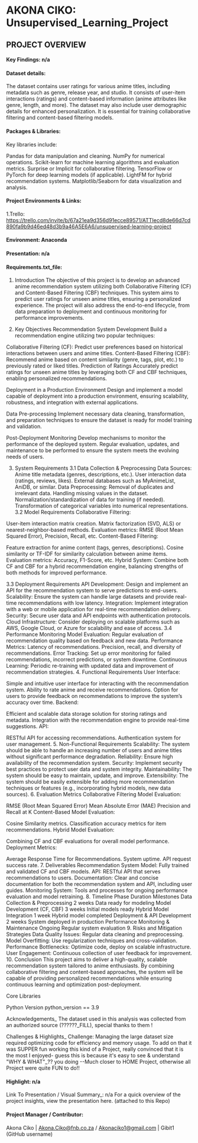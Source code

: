 # AKONA CIKO: Unsupervised_Learning_Project

## PROJECT OVERVIEW

#### Key Findings: n/a

#### Dataset details:

The dataset contains user ratings for various anime titles, including metadata such as genre, release year, and studio. It consists of user-item interactions (ratings) and content-based information (anime attributes like genre, length, and more). The dataset may also include user demographic details for enhanced personalization. It is essential for training collaborative filtering and content-based filtering models.

#### Packages & Libraries:

Key libraries include:

Pandas for data manipulation and cleaning.
NumPy for numerical operations.
Scikit-learn for machine learning algorithms and evaluation metrics.
Surprise or Implicit for collaborative filtering.
TensorFlow or PyTorch for deep learning models (if applicable).
LightFM for hybrid recommendation systems.
Matplotlib/Seaborn for data visualization and analysis.

#### Project Environments & Links:
1.Trello: https://trello.com/invite/b/67a21ea9d356d91ecce89571/ATTIecd8de66d7cd890fa9b9d46ed48d3b9a46A5E6A6/unsupervised-learning-project

#### Environment: Anaconda

#### Presentation: n/a

#### Requirements.txt_file:
1. Introduction
The objective of this project is to develop an advanced anime recommendation system utilizing both Collaborative Filtering (CF) and Content-Based Filtering (CBF) techniques. This system aims to predict user ratings for unseen anime titles, ensuring a personalized experience. The project will also address the end-to-end lifecycle, from data preparation to deployment and continuous monitoring for performance improvements.

2. Key Objectives
Recommendation System Development
Build a recommendation engine utilizing two popular techniques:

Collaborative Filtering (CF): Predict user preferences based on historical interactions between users and anime titles.
Content-Based Filtering (CBF): Recommend anime based on content similarity (genre, tags, plot, etc.) to previously rated or liked titles.
Prediction of Ratings
Accurately predict ratings for unseen anime titles by leveraging both CF and CBF techniques, enabling personalized recommendations.

Deployment in a Production Environment
Design and implement a model capable of deployment into a production environment, ensuring scalability, robustness, and integration with external applications.

Data Pre-processing
Implement necessary data cleaning, transformation, and preparation techniques to ensure the dataset is ready for model training and validation.

Post-Deployment Monitoring
Develop mechanisms to monitor the performance of the deployed system. Regular evaluation, updates, and maintenance to be performed to ensure the system meets the evolving needs of users.

3. System Requirements
3.1 Data Collection & Preprocessing
Data Sources:
Anime title metadata (genres, descriptions, etc.).
User interaction data (ratings, reviews, likes).
External databases such as MyAnimeList, AniDB, or similar.
Data Preprocessing:
Removal of duplicates and irrelevant data.
Handling missing values in the dataset.
Normalization/standardization of data for training (if needed).
Transformation of categorical variables into numerical representations.
3.2 Model Requirements
Collaborative Filtering:

User-item interaction matrix creation.
Matrix factorization (SVD, ALS) or nearest-neighbor-based methods.
Evaluation metrics: RMSE (Root Mean Squared Error), Precision, Recall, etc.
Content-Based Filtering:

Feature extraction for anime content (tags, genres, descriptions).
Cosine similarity or TF-IDF for similarity calculation between anime items.
Evaluation metrics: Accuracy, F1-Score, etc.
Hybrid System: Combine both CF and CBF for a hybrid recommendation engine, balancing strengths of both methods for improved performance.

3.3 Deployment Requirements
API Development: Design and implement an API for the recommendation system to serve predictions to end-users.
Scalability: Ensure the system can handle large datasets and provide real-time recommendations with low latency.
Integration: Implement integration with a web or mobile application for real-time recommendation delivery.
Security: Secure user data and API endpoints with authentication protocols.
Cloud Infrastructure: Consider deploying on scalable platforms such as AWS, Google Cloud, or Azure for scalability and ease of access.
3.4 Performance Monitoring
Model Evaluation: Regular evaluation of recommendation quality based on feedback and new data.
Performance Metrics:
Latency of recommendations.
Precision, recall, and diversity of recommendations.
Error Tracking: Set up error monitoring for failed recommendations, incorrect predictions, or system downtime.
Continuous Learning: Periodic re-training with updated data and improvement of recommendation strategies.
4. Functional Requirements
User Interface:

Simple and intuitive user interface for interacting with the recommendation system.
Ability to rate anime and receive recommendations.
Option for users to provide feedback on recommendations to improve the system’s accuracy over time.
Backend:

Efficient and scalable data storage solution for storing ratings and metadata.
Integration with the recommendation engine to provide real-time suggestions.
API:

RESTful API for accessing recommendations.
Authentication system for user management.
5. Non-Functional Requirements
Scalability: The system should be able to handle an increasing number of users and anime titles without significant performance degradation.
Reliability: Ensure high availability of the recommendation system.
Security: Implement security best practices to protect user data and system integrity.
Maintainability: The system should be easy to maintain, update, and improve.
Extensibility: The system should be easily extensible for adding more recommendation techniques or features (e.g., incorporating hybrid models, new data sources).
6. Evaluation Metrics
Collaborative Filtering Model Evaluation:

RMSE (Root Mean Squared Error)
Mean Absolute Error (MAE)
Precision and Recall at K
Content-Based Model Evaluation:

Cosine Similarity metrics.
Classification accuracy metrics for item recommendations.
Hybrid Model Evaluation:

Combining CF and CBF evaluations for overall model performance.
Deployment Metrics:

Average Response Time for Recommendations.
System uptime.
API request success rate.
7. Deliverables
Recommendation System Model: Fully trained and validated CF and CBF models.
API: RESTful API that serves recommendations to users.
Documentation: Clear and concise documentation for both the recommendation system and API, including user guides.
Monitoring System: Tools and processes for ongoing performance evaluation and model retraining.
8. Timeline
Phase	Duration	Milestones
Data Collection & Preprocessing	2 weeks	Data ready for modeling
Model Development (CF, CBF)	3 weeks	Initial models ready
Hybrid Model Integration	1 week	Hybrid model completed
Deployment & API Development	2 weeks	System deployed in production
Performance Monitoring & Maintenance	Ongoing	Regular system evaluation
9. Risks and Mitigation Strategies
Data Quality Issues: Regular data cleaning and preprocessing.
Model Overfitting: Use regularization techniques and cross-validation.
Performance Bottlenecks: Optimize code, deploy on scalable infrastructure.
User Engagement: Continuous collection of user feedback for improvement.
10. Conclusion
This project aims to deliver a high-quality, scalable recommendation system tailored to anime enthusiasts. By combining collaborative filtering and content-based approaches, the system will be capable of providing personalized recommendations while ensuring continuous learning and optimization post-deployment.


Core Libraries

Python Version
python_version == 3.9

Acknowledgements_
The dataset used in this analysis was collected from an authorized source (??????_FILL), special thanks to them !

Challenges & Highlights_
Challenge: Managing the large dataset size required optimizing code for efficiency and memory usage. To add on that it was SUPPER fun working this kind of a Project, really convinced that it is the most I enjoyed- guess this is because it's easy to see & understand "WHY & WHAT"_?? you doing --Much closer to HOME Project, otherwise all Project were quite FUN to do!!

#### Highlight: n/a 

Link To Presentation / Visual Summary_: n/a
For a quick overview of the project insights, view the presentation here. (attached to this Repo)

#### Project Manager / Contributor:
Akona Ciko | Akona.Ciko@fnb.co.za / Akonaciko1@gmail.com | Gibit1 (GitHub username)
